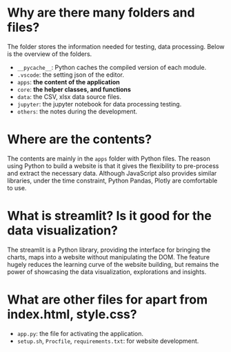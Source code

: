 # Why are there many folders and files?
The folder stores the information needed for testing, data processing.
Below is the overview of the folders.
  - `__pycache__`: Python caches the compiled version of each module.
  - `.vscode`: the setting json of the editor.
  - `apps`: **the content of the application**
  - `core`: **the helper classes, and functions**
  - `data`: the CSV, xlsx data source files.
  - `jupyter`: the jupyter notebook for data processing testing.
  - `others`: the notes during the development.

# Where are the contents?
The contents are mainly in the `apps` folder with Python files.
The reason using Python to build a website is that it gives the flexibility
to pre-process and extract the necessary data. Although JavaScript also
provides similar libraries, under the time constraint, Python Pandas, Plotly
are comfortable to use.

# What is streamlit? Is it good for the data visualization?
The streamlit is a Python library, providing the interface for bringing
the charts, maps into a website without manipulating the DOM. The feature
hugely reduces the learning curve of the website building, but remains
the power of showcasing the data visualization, explorations and insights.

# What are other files for apart from index.html, style.css?
  - `app.py`: the file for activating the application.
  - `setup.sh`, `Procfile`, `requirements.txt`: for website development.









